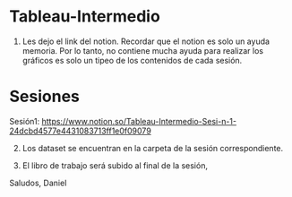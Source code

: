 # Tableau-Intermedio

1) Les dejo el link del notion.
Recordar que el notion es solo un ayuda memoria. Por lo tanto, no contiene mucha ayuda para realizar los gráficos es solo un tipeo de los contenidos
de cada sesión.

# Sesiones

Sesión1:
https://www.notion.so/Tableau-Intermedio-Sesi-n-1-24dcbd4577e4431083713ff1e0f09079

2) Los dataset se encuentran en la carpeta de la sesión correspondiente.

3) El libro de trabajo será subido al final de la sesión,

Saludos,
Daniel
